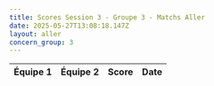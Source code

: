 ```yaml
---
title: Scores Session 3 - Groupe 3 - Matchs Aller
date: 2025-05-27T13:08:18.147Z
layout: aller
concern_group: 3
---
```




| Équipe 1 | Équipe 2 | Score | Date |
|----------|----------|-------|------|


